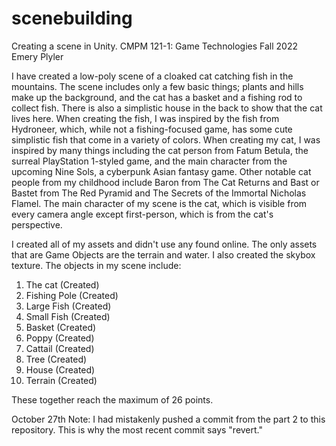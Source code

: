 # scenebuilding
Creating a scene in Unity. CMPM 121-1: Game Technologies
Fall 2022
Emery Plyler

I have created a low-poly scene of a cloaked cat catching fish in the mountains. The scene includes only a few basic things; plants and hills make up the background, and the cat has a basket and a fishing rod to collect fish. There is also a simplistic house in the back to show that the cat lives here. When creating the fish, I was inspired by the fish from Hydroneer, which, while not a fishing-focused game, has some cute simplistic fish that come in a variety of colors. When creating my cat, I was inspired by many things including the cat person from Fatum Betula, the surreal PlayStation 1-styled game, and the main character from the upcoming Nine Sols, a cyberpunk Asian fantasy game. Other notable cat people from my childhood include Baron from The Cat Returns and Bast or Bastet from The Red Pyramid and The Secrets of the Immortal Nicholas Flamel. The main character of my scene is the cat, which is visible from every camera angle except first-person, which is from the cat's perspective.

I created all of my assets and didn't use any found online. The only assets that are Game Objects are the terrain and water. I also created the skybox texture.
The objects in my scene include:
1. The cat       (Created)
2. Fishing Pole  (Created)
3. Large Fish    (Created)
4. Small Fish    (Created)
5. Basket        (Created)
6. Poppy         (Created)
7. Cattail       (Created)
8. Tree          (Created)
9. House         (Created)
10. Terrain      (Created)

These together reach the maximum of 26 points.

October 27th Note: I had mistakenly pushed a commit from the part 2 to this repository. This is why the most recent commit says "revert."
